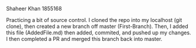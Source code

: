 Shaheer Khan 1855168

Practicing a bit of source control. I cloned the repo into my localhost (git clone), then created a new branch off master (First-Branch). Then, I added this file (AddedFile.md) then added, commited, and pushed up my changes. I then completed a PR and merged this branch back into master.

